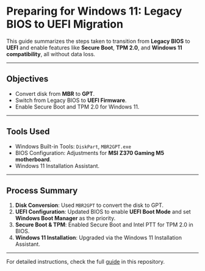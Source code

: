 # Preparing for Windows 11: Legacy BIOS to UEFI Migration

This guide summarizes the steps taken to transition from **Legacy BIOS** to **UEFI** and enable features like **Secure Boot**, **TPM 2.0**, and **Windows 11 compatibility**, all without data loss.

---

## Objectives
- Convert disk from **MBR** to **GPT**.
- Switch from Legacy BIOS to **UEFI Firmware**.
- Enable Secure Boot and TPM 2.0 for Windows 11.

---

## Tools Used
- Windows Built-in Tools: `DiskPart`, `MBR2GPT.exe`
- BIOS Configuration: Adjustments for **MSI Z370 Gaming M5 motherboard**.
- Windows 11 Installation Assistant.

---

## Process Summary
1. **Disk Conversion**: Used `MBR2GPT` to convert the disk to GPT.
2. **UEFI Configuration**: Updated BIOS to enable **UEFI Boot Mode** and set **Windows Boot Manager** as the priority.
3. **Secure Boot & TPM**: Enabled Secure Boot and Intel PTT for TPM 2.0 in BIOS.
4. **Windows 11 Installation**: Upgraded via the Windows 11 Installation Assistant.

---

For detailed instructions, check the full [guide](https://github.com/jalinmayberry/Win10_to_Win11/blob/main/PROCEDURE.md) in this repository.
